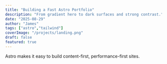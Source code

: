 ```yaml
---
title: "Building a Fast Astro Portfolio"
description: "From gradient hero to dark surfaces and strong contrast."
date: "2025-08-29"
author: "James"
tags: ["astro","tailwind"]
coverImage: "/projects/landing.png"
draft: false
featured: true
---
```


Astro makes it easy to build content-first, performance-first sites.
